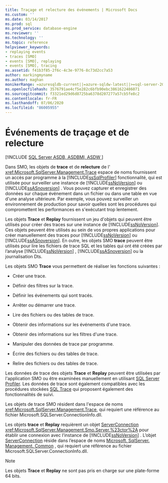 ```yaml
---
title: Traçage et relecture des événements | Microsoft Docs
ms.custom: ''
ms.date: 03/14/2017
ms.prod: sql
ms.prod_service: database-engine
ms.reviewer: ''
ms.technology: ''
ms.topic: reference
helpviewer_keywords:
- replaying events
- traces [SMO]
- events [SMO], replaying
- events [SMO], tracing
ms.assetid: f41b3f85-2f6c-4c3e-9776-8c73d2cc7a53
author: markingmyname
ms.author: maghan
monikerRange: =azuresqldb-current||=azure-sqldw-latest||>=sql-server-2016||=sqlallproducts-allversions||>=sql-server-linux-2017||=azuresqldb-mi-current
ms.openlocfilehash: 3576791ae4cf5e282c6bfb90ebc3861622486071
ms.sourcegitcommit: f3321ed29d6d8725ba6378d207277a57cb5fe8c2
ms.contentlocale: fr-FR
ms.lasthandoff: 07/06/2020
ms.locfileid: "86005955"
---
```

# <a name="tracing-and-replaying-events"></a>Événements de traçage et de relecture
[!INCLUDE [SQL Server ASDB, ASDBMI, ASDW ](../../../includes/applies-to-version/sql-asdb-asdbmi-asa.md)]

  Dans SMO, les objets de **trace** et de **relecture** de l' <xref:Microsoft.SqlServer.Management.Trace> espace de noms fournissent un accès par programme à la [!INCLUDE[ssSqlProfiler](../../../includes/sssqlprofiler-md.md)] fonctionnalité, qui est utilisée pour surveiller une instance de [!INCLUDE[ssNoVersion](../../../includes/ssnoversion-md.md)] ou [!INCLUDE[ssASnoversion](../../../includes/ssasnoversion-md.md)] . Vous pouvez capturer et enregistrer des données sur chaque événement dans un fichier ou dans une table en vue d'une analyse ultérieure. Par exemple, vous pouvez surveiller un environnement de production pour savoir quelles sont les procédures qui compromettent les performances en s'exécutant trop lentement.  
  
 Les objets **Trace** et **Replay** fournissent un jeu d'objets qui peuvent être utilisés pour créer des traces sur une instance de [!INCLUDE[ssNoVersion](../../../includes/ssnoversion-md.md)]. Ces objets peuvent être utilisés au sein de vos propres applications pour créer manuellement des traces pour [!INCLUDE[ssNoVersion](../../../includes/ssnoversion-md.md)] ou [!INCLUDE[ssASnoversion](../../../includes/ssasnoversion-md.md)]. En outre, les objets SMO **trace** peuvent être utilisés pour lire les fichiers de trace SQL et les tables qui ont été créées par l’analyse [!INCLUDE[ssNoVersion](../../../includes/ssnoversion-md.md)] , [!INCLUDE[ssASnoversion](../../../includes/ssasnoversion-md.md)] ou la journalisation Dts.  
  
 Les objets SMO **Trace** vous permettent de réaliser les fonctions suivantes :  
  
-   Créer une trace.  
  
-   Définir des filtres sur la trace.  
  
-   Définir les événements qui sont tracés.  
  
-   Arrêter ou démarrer une trace.  
  
-   Lire des fichiers ou des tables de trace.  
  
-   Obtenir des informations sur les événements d'une trace.  
  
-   Obtenir des informations sur les filtres d'une trace.  
  
-   Manipuler des données de trace par programme.  
  
-   Écrire des fichiers ou des tables de trace.  
  
-   Relire des fichiers ou des tables de trace.  
  
 Les données de trace des objets **Trace** et **Replay** peuvent être utilisées par l'application SMO ou être examinées manuellement en utilisant [SQL Server Profiler](../../../tools/sql-server-profiler/sql-server-profiler.md). Les données de trace sont également compatibles avec les procédures stockées [SQL Trace](../../../relational-databases/sql-trace/sql-trace.md) qui proposent également des fonctionnalités de suivi.  
  
 Les objets de trace SMO résident dans l'espace de noms <xref:Microsoft.SqlServer.Management.Trace>, qui requiert une référence au fichier Microsoft.SQLServer.ConnectionInfo.dll.  
  
 Les objets **trace** et **Replay** requièrent un objet [ServerConnection](https://msdn.microsoft.com/library/microsoft.sqlserver.management.common.serverconnection.aspx) <xref:Microsoft.SqlServer.Management.Smo.Server.%23ctor%2A> pour établir une connexion avec l’instance de [!INCLUDE[ssNoVersion](../../../includes/ssnoversion-md.md)] . L’objet [ServerConnection](https://msdn.microsoft.com/library/microsoft.sqlserver.management.common.serverconnection.aspx) réside dans l’espace de noms [Microsoft. SqlServer. Management. Common](https://msdn.microsoft.com/library/microsoft.sqlserver.management.common) , qui requiert une référence au fichier Microsoft.SQLServer.ConnectionInfo.dll.  
  
> [!NOTE]  
>  Les objets **Trace** et **Replay** ne sont pas pris en charge sur une plate-forme 64 bits.  
  
  
